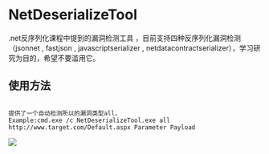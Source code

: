 # NetDeserializeTool
.net反序列化课程中提到的漏洞检测工具 ，目前支持四种反序列化漏洞检测（jsonnet , fastjson , javascriptserializer , netdatacontractserializer），学习研究为目的，希望不要滥用它。

## 使用方法

```

提供了一个自动检测所以的漏洞类型all，
Example:cmd.exe /c NetDeserializeTool.exe all http://www.target.com/Default.aspx Parameter Payload

```


![](./t00l.gif)

